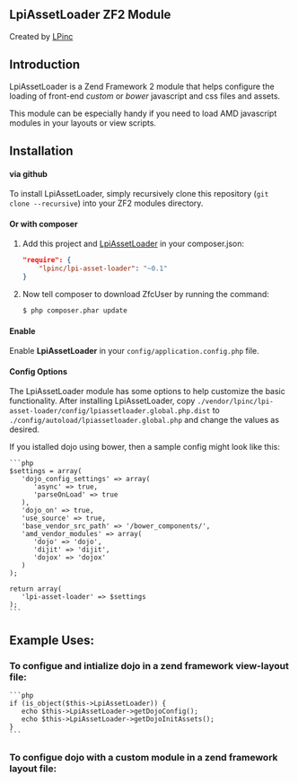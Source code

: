 ## LpiAssetLoader ZF2 Module

Created by [LPinc](http://livingpages.com/)

## Introduction

LpiAssetLoader is a Zend Framework 2 module that helps configure the loading of front-end _custom_ or _bower_ javascript and css files and assets.

This module can be especially handy if you need to load AMD javascript modules in your layouts or view scripts.

## Installation

#### via github

To install LpiAssetLoader, simply recursively clone this repository (`git clone
--recursive`) into your ZF2 modules directory.

#### Or with composer

1. Add this project and [LpiAssetLoader](https://github.com/lpinc/lpi-asset-loader) in your composer.json:

    ```json
    "require": {
        "lpinc/lpi-asset-loader": "~0.1"
    }
    ```

2. Now tell composer to download ZfcUser by running the command:

    ```bash
    $ php composer.phar update
    ```

#### Enable

Enable __LpiAssetLoader__ in your `config/application.config.php` file.

#### Config Options

The LpiAssetLoader module has some options to help customize the basic functionality. After installing LpiAssetLoader, copy
`./vendor/lpinc/lpi-asset-loader/config/lpiassetloader.global.php.dist` to
`./config/autoload/lpiassetloader.global.php` and change the values as desired.

If you istalled dojo using bower, then a sample config might look like this:

    ```php
    $settings = array(
       'dojo_config_settings' => array(
          'async' => true,
          'parseOnLoad' => true
       ),
       'dojo_on' => true,
       'use_source' => true,
       'base_vendor_src_path' => '/bower_components/',
       'amd_vendor_modules' => array(
          'dojo' => 'dojo',
          'dijit' => 'dijit',
          'dojox' => 'dojox'
       )
    );

    return array(
       'lpi-asset-loader' => $settings
    );
    ```

## Example Uses:

### To configue and intialize dojo in a zend framework view-layout file:

    ```php
    if (is_object($this->LpiAssetLoader)) {
       echo $this->LpiAssetLoader->getDojoConfig();
       echo $this->LpiAssetLoader->getDojoInitAssets();
    }
    ```

### To configue dojo with a custom module in a zend framework layout file:
